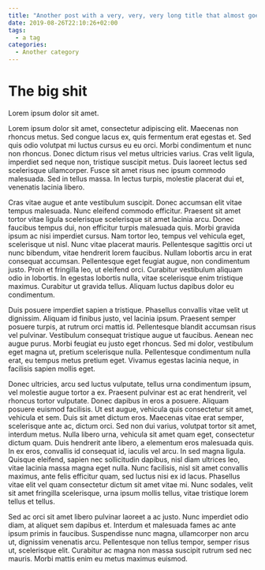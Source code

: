 ```yaml
---
title: "Another post with a very, very, very long title that almost goes beyond everything"
date: 2019-08-26T22:10:26+02:00
tags:
  - a tag
categories:
  - Another category
---
```


# The big shit

Lorem ipsum dolor sit amet.

Lorem ipsum dolor sit amet, consectetur adipiscing elit. Maecenas non rhoncus metus. Sed congue lacus ex, quis fermentum erat egestas et. Sed quis odio volutpat mi luctus cursus eu eu orci. Morbi condimentum et nunc non rhoncus. Donec dictum risus vel metus ultricies varius. Cras velit ligula, imperdiet sed neque non, tristique suscipit metus. Duis laoreet lectus sed scelerisque ullamcorper. Fusce sit amet risus nec ipsum commodo malesuada. Sed in tellus massa. In lectus turpis, molestie placerat dui et, venenatis lacinia libero.

Cras vitae augue et ante vestibulum suscipit. Donec accumsan elit vitae tempus malesuada. Nunc eleifend commodo efficitur. Praesent sit amet tortor vitae ligula scelerisque scelerisque sit amet lacinia arcu. Donec faucibus tempus dui, non efficitur turpis malesuada quis. Morbi gravida ipsum ac nisi imperdiet cursus. Nam tortor leo, tempus vel vehicula eget, scelerisque ut nisl. Nunc vitae placerat mauris. Pellentesque sagittis orci ut nunc bibendum, vitae hendrerit lorem faucibus. Nullam lobortis arcu in erat consequat accumsan. Pellentesque eget feugiat augue, non condimentum justo. Proin et fringilla leo, ut eleifend orci. Curabitur vestibulum aliquam odio in lobortis. In egestas lobortis nulla, vitae scelerisque enim tristique maximus. Curabitur ut gravida tellus. Aliquam luctus dapibus dolor eu condimentum.

Duis posuere imperdiet sapien a tristique. Phasellus convallis vitae velit ut dignissim. Aliquam id finibus justo, vel lacinia ipsum. Praesent semper posuere turpis, at rutrum orci mattis id. Pellentesque blandit accumsan risus vel pulvinar. Vestibulum consequat tristique augue ut faucibus. Aenean nec augue purus. Morbi feugiat eu justo eget rhoncus. Sed mi dolor, vestibulum eget magna ut, pretium scelerisque nulla. Pellentesque condimentum nulla erat, eu tempus metus pretium eget. Vivamus egestas lacinia neque, in facilisis sapien mollis eget.

Donec ultricies, arcu sed luctus vulputate, tellus urna condimentum ipsum, vel molestie augue tortor a ex. Praesent pulvinar est ac erat hendrerit, vel rhoncus tortor vulputate. Donec dapibus in eros a posuere. Aliquam posuere euismod facilisis. Ut est augue, vehicula quis consectetur sit amet, vehicula et sem. Duis sit amet dictum eros. Maecenas vitae erat semper, scelerisque ante ac, dictum orci. Sed non dui varius, volutpat tortor sit amet, interdum metus. Nulla libero urna, vehicula sit amet quam eget, consectetur dictum quam. Duis hendrerit ante libero, a elementum eros malesuada quis. In ex eros, convallis id consequat id, iaculis vel arcu. In sed magna ligula. Quisque eleifend, sapien nec sollicitudin dapibus, nisl diam ultrices leo, vitae lacinia massa magna eget nulla. Nunc facilisis, nisl sit amet convallis maximus, ante felis efficitur quam, sed luctus nisi ex id lacus. Phasellus vitae elit vel quam consectetur dictum sit amet vitae mi. Nunc sodales, velit sit amet fringilla scelerisque, urna ipsum mollis tellus, vitae tristique lorem tellus et tellus.

Sed ac orci sit amet libero pulvinar laoreet a ac justo. Nunc imperdiet odio diam, at aliquet sem dapibus et. Interdum et malesuada fames ac ante ipsum primis in faucibus. Suspendisse nunc magna, ullamcorper non arcu ut, dignissim venenatis arcu. Pellentesque non tellus tempor, semper risus ut, scelerisque elit. Curabitur ac magna non massa suscipit rutrum sed nec mauris. Morbi mattis enim eu metus maximus euismod.
